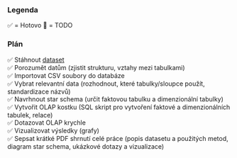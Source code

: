 ### Legenda

✅ = Hotovo
🔴 = TODO

### Plán

✅ Stáhnout [dataset](https://www.kaggle.com/datasets/chadwambles/ecommerce-transactions)  
✅ Porozumět datům (zjistit strukturu, vztahy mezi tabulkami)  
✅ Importovat CSV soubory do databáze  
✅ Vybrat relevantní data (rozhodnout, které tabulky/sloupce použít, standardizace názvů)  
✅ Navrhnout star schema (určit faktovou tabulku a dimenzionální tabulky)  
✅ Vytvořit OLAP kostku (SQL skript pro vytvoření faktové a dimenzionálních tabulek, relace)  
✅ Dotazovat OLAP krychle  
✅ Vizualizovat výsledky (grafy)  
✅ Sepsat krátké PDF shrnutí celé práce (popis datasetu a použitých metod, diagram star schema, ukázkové dotazy a vizualizace)
